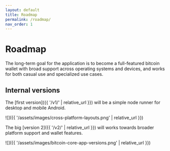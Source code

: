 ```yaml
---
layout: default
title: Roadmap
permalink: /roadmap/
nav_order: 1
---
```


# Roadmap

The long-term goal for the application is to become a full-featured bitcoin wallet with broad support across operating systems and devices, and works for both casual use and specialized use cases.

## Internal versions

The [first version]({{ '/v1/' | relative_url }}) will be a simple node runner for desktop and mobile Android. 

![]({{ '/assets/images/cross-platform-layouts.png' | relative_url }})

The big [version 2]({{ '/v2/' | relative_url }}) will works towards broader platform support and wallet features.

![]({{ '/assets/images/bitcoin-core-app-versions.png' | relative_url }})
